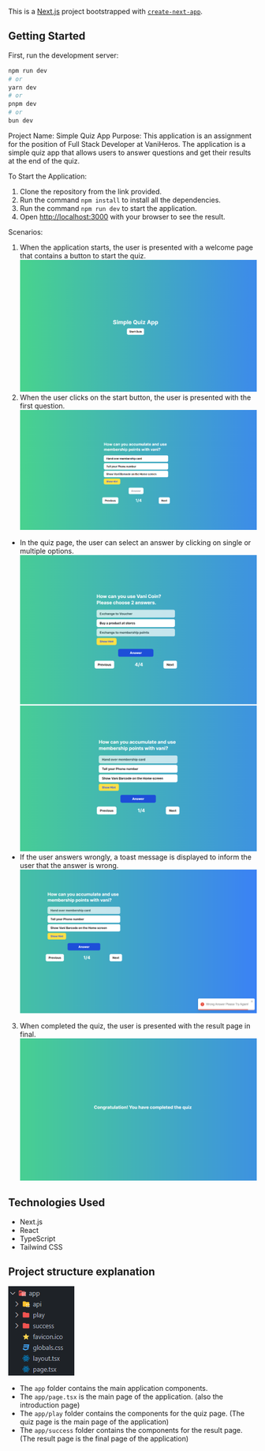 This is a [Next.js](https://nextjs.org/) project bootstrapped with [`create-next-app`](https://github.com/vercel/next.js/tree/canary/packages/create-next-app).

## Getting Started

First, run the development server:

```bash
npm run dev
# or
yarn dev
# or
pnpm dev
# or
bun dev
```

Project Name: Simple Quiz App
Purpose: This application is an assignment for the position of Full Stack Developer at VaniHeros. The application is a simple quiz app that allows users to answer questions and get their results at the end of the quiz.

To Start the Application:
1. Clone the repository from the link provided.
2. Run the command `npm install` to install all the dependencies.
3. Run the command `npm run dev` to start the application.
4. Open [http://localhost:3000](http://localhost:3000) with your browser to see the result.

Scenarios:
1. When the application starts, the user is presented with a welcome page that contains a button to start the quiz.
![Welcome Page](/simple-quiz-app/Images/intro.png)
2. When the user clicks on the start button, the user is presented with the first question.
![First Question](/simple-quiz-app/Images/quiz.png)
- In the quiz page, the user can select an answer by clicking on single or multiple options.
![Multiple Options](/simple-quiz-app/Images/quiz3.png)
![Single Option](/simple-quiz-app/Images/quiz1.png)
- If the user answers wrongly, a toast message is displayed to inform the user that the answer is wrong.
![Wrong Answer](/simple-quiz-app/Images/quiz2.png)
3. When completed the quiz, the user is presented with the result page in final.
![Result Page](/simple-quiz-app/Images/quiz4.png)

## Technologies Used
- Next.js
- React
- TypeScript
- Tailwind CSS

## Project structure explanation
![Project Structure](/simple-quiz-app/Images/struc.png)
- The `app` folder contains the main application components.
- The `app/page.tsx` is the main page of the application. (also the introduction page)
- The `app/play` folder contains the components for the quiz page. (The quiz page is the main page of the application)
- The `app/success` folder contains the components for the result page. (The result page is the final page of the application)
